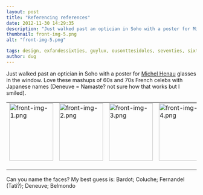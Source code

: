 ```yaml
---
layout: post
title: "Referencing references"
date: 2012-11-30 14:29:35
description: "Just walked past an optician in Soho with a poster for Michel Henau glasses in the window. Love these mashups of 60s and 70s French celebs with Japanese names (Deneuve = Namaste? not sure how that works but I smiled)&#8230;."
thumbnail: front-img-5.png
alt: "front-img-5.png"

tags: design, exfandessixties, guylux, ousonttesidoles, seventies, sixties, vedettes
author: dug
---
```


<p>Just walked past an optician in Soho with a poster for <a href="http://michelhenau.com">Michel Henau</a> glasses in the window. Love these mashups of 60s and 70s French celebs with Japanese names (Deneuve = Namaste? not sure how that works but I smiled).</p>

<table><tr><td><a href="http://donkeyontheedge.com/assets_c/2012/11/front-img-1-952.html" onclick="window.open('http://donkeyontheedge.com/assets_c/2012/11/front-img-1-952.html','popup','width=710,height=933,scrollbars=no,resizable=no,toolbar=no,directories=no,location=no,menubar=no,status=no,left=0,top=0'); return false"><img src="http://donkeyontheedge.com/assets_c/2012/11/front-img-1-thumb-116x152-952.png" width="116" height="152" alt="front-img-1.png" class="mt-image-left" style="float: left; margin: 0 0 20px 0;" /></a></td><td><a href="http://donkeyontheedge.com/assets_c/2012/11/front-img-2-955.html" onclick="window.open('http://donkeyontheedge.com/assets_c/2012/11/front-img-2-955.html','popup','width=710,height=933,scrollbars=no,resizable=no,toolbar=no,directories=no,location=no,menubar=no,status=no,left=0,top=0'); return false"><img src="http://donkeyontheedge.com/assets_c/2012/11/front-img-2-thumb-116x152-955.png" width="116" height="152" alt="front-img-2.png" class="mt-image-left" style="float: left; margin: 0 0 20px 0;" /></a></td><td><a href="http://donkeyontheedge.com/assets_c/2012/11/front-img-3-958.html" onclick="window.open('http://donkeyontheedge.com/assets_c/2012/11/front-img-3-958.html','popup','width=710,height=933,scrollbars=no,resizable=no,toolbar=no,directories=no,location=no,menubar=no,status=no,left=0,top=0'); return false"><img src="http://donkeyontheedge.com/assets_c/2012/11/front-img-3-thumb-116x152-958.png" width="116" height="152" alt="front-img-3.png" class="mt-image-left" style="float: left; margin: 0 0 20px 0;" /></a></td><td><a href="http://donkeyontheedge.com/assets_c/2012/11/front-img-4-961.html" onclick="window.open('http://donkeyontheedge.com/assets_c/2012/11/front-img-4-961.html','popup','width=710,height=933,scrollbars=no,resizable=no,toolbar=no,directories=no,location=no,menubar=no,status=no,left=0,top=0'); return false"><img src="http://donkeyontheedge.com/assets_c/2012/11/front-img-4-thumb-116x152-961.png" width="116" height="152" alt="front-img-4.png" class="mt-image-left" style="float: left; margin: 0 0 20px 0;" /></a></td><td><a href="http://donkeyontheedge.com/assets_c/2012/11/front-img-5-964.html" onclick="window.open('http://donkeyontheedge.com/assets_c/2012/11/front-img-5-964.html','popup','width=710,height=933,scrollbars=no,resizable=no,toolbar=no,directories=no,location=no,menubar=no,status=no,left=0,top=0'); return false"><img src="http://donkeyontheedge.com/assets_c/2012/11/front-img-5-thumb-116x152-964.png" width="116" height="152" alt="front-img-5.png" class="mt-image-left" style="float: left; margin: 0 0 20px 0;" /></a></td></tr></table>

<p>Can you name the faces? My best guess is: Bardot; Coluche; Fernandel (Tati?); Deneuve; Belmondo</p>
